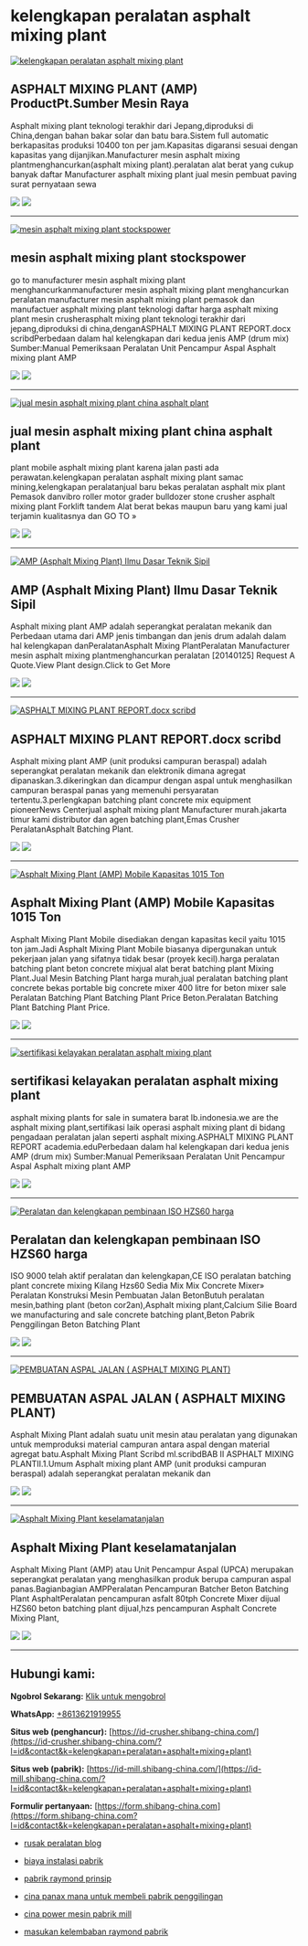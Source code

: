 # kelengkapan peralatan asphalt mixing plant

<a href="https://swt.shibang-china.com/?l=id&img&k=kelengkapan+peralatan+asphalt+mixing+plant" target="_blank">![kelengkapan peralatan asphalt mixing plant](http://static.shibang-china.com/all-800x300/981.jpg)</a>

## ASPHALT MIXING PLANT (AMP) ProductPt.Sumber Mesin Raya
Asphalt mixing plant teknologi terakhir dari Jepang,diproduksi di China,dengan bahan bakar solar dan batu bara.Sistem full automatic berkapasitas produksi 10400 ton per jam.Kapasitas digaransi sesuai dengan kapasitas yang dijanjikan.Manufacturer mesin asphalt mixing plantmenghancurkan(asphalt mixing plant).peralatan alat berat yang cukup banyak daftar Manufacturer asphalt mixing plant jual mesin pembuat paving surat pernyataan sewa


<a href="https://whatsapp.shibangsoft.com/WhatsApp.php" target="_blank" title="WhatsApp">![](http://static.shibang-china.com/icon/whatsapp.png)</a> <a href="https://swt.shibang-china.com/?l=id&icon&k=kelengkapan+peralatan+asphalt+mixing+plant" target="_blank">![](http://static.shibang-china.com/icon/chat-id.png)</a>

---

<a href="https://swt.shibang-china.com/?l=id&img&k=kelengkapan+peralatan+asphalt+mixing+plant" target="_blank">![mesin asphalt mixing plant stockspower](http://static.shibang-china.com/all-800x300/312.jpg)</a>

## mesin asphalt mixing plant stockspower
go to manufacturer mesin asphalt mixing plant menghancurkanmanufacturer mesin asphalt mixing plant menghancurkan peralatan manufacturer mesin asphalt mixing plant pemasok dan manufactuer asphalt mixing plant teknologi daftar harga asphalt mixing plant mesin crusherasphalt mixing plant teknologi terakhir dari jepang,diproduksi di china,denganASPHALT MIXING PLANT REPORT.docx scribdPerbedaan dalam hal kelengkapan dari kedua jenis AMP (drum mix) Sumber:Manual Pemeriksaan Peralatan Unit Pencampur Aspal Asphalt mixing plant AMP


<a href="https://whatsapp.shibangsoft.com/WhatsApp.php" target="_blank" title="WhatsApp">![](http://static.shibang-china.com/icon/whatsapp.png)</a> <a href="https://swt.shibang-china.com/?l=id&icon&k=kelengkapan+peralatan+asphalt+mixing+plant" target="_blank">![](http://static.shibang-china.com/icon/chat-id.png)</a>

---

<a href="https://swt.shibang-china.com/?l=id&img&k=kelengkapan+peralatan+asphalt+mixing+plant" target="_blank">![jual mesin asphalt mixing plant china asphalt plant](http://static.shibang-china.com/all-800x300/1024.jpg)</a>

## jual mesin asphalt mixing plant china asphalt plant
plant mobile asphalt mixing plant karena jalan pasti ada perawatan.kelengkapan peralatan asphalt mixing plant samac mining,kelengkapan peralatanjual baru bekas peralatan asphalt mix plant Pemasok danvibro roller motor grader bulldozer stone crusher asphalt mixing plant Forklift tandem Alat berat bekas maupun baru yang kami jual terjamin kualitasnya dan GO TO »


<a href="https://whatsapp.shibangsoft.com/WhatsApp.php" target="_blank" title="WhatsApp">![](http://static.shibang-china.com/icon/whatsapp.png)</a> <a href="https://swt.shibang-china.com/?l=id&icon&k=kelengkapan+peralatan+asphalt+mixing+plant" target="_blank">![](http://static.shibang-china.com/icon/chat-id.png)</a>

---

<a href="https://swt.shibang-china.com/?l=id&img&k=kelengkapan+peralatan+asphalt+mixing+plant" target="_blank">![AMP (Asphalt Mixing Plant) Ilmu Dasar Teknik Sipil](http://static.shibang-china.com/all-800x300/63.jpg)</a>

## AMP (Asphalt Mixing Plant) Ilmu Dasar Teknik Sipil
Asphalt mixing plant AMP adalah seperangkat peralatan mekanik dan Perbedaan utama dari AMP jenis timbangan dan jenis drum adalah dalam hal kelengkapan danPeralatanAsphalt Mixing PlantPeralatan Manufacturer mesin asphalt mixing plantmenghancurkan peralatan [20140125] Request A Quote.View Plant design.Click to Get More


<a href="https://whatsapp.shibangsoft.com/WhatsApp.php" target="_blank" title="WhatsApp">![](http://static.shibang-china.com/icon/whatsapp.png)</a> <a href="https://swt.shibang-china.com/?l=id&icon&k=kelengkapan+peralatan+asphalt+mixing+plant" target="_blank">![](http://static.shibang-china.com/icon/chat-id.png)</a>

---

<a href="https://swt.shibang-china.com/?l=id&img&k=kelengkapan+peralatan+asphalt+mixing+plant" target="_blank">![ASPHALT MIXING PLANT REPORT.docx scribd](http://static.shibang-china.com/all-800x300/202.jpg)</a>

## ASPHALT MIXING PLANT REPORT.docx scribd
Asphalt mixing plant AMP (unit produksi campuran beraspal) adalah seperangkat peralatan mekanik dan elektronik dimana agregat dipanaskan.3.dikeringkan dan dicampur dengan aspal untuk menghasilkan campuran beraspal panas yang memenuhi persyaratan tertentu.3.perlengkapan batching plant concrete mix equipment pioneerNews Centerjual asphalt mixing plant Manufacturer murah.jakarta timur kami distributor dan agen batching plant,Emas Crusher PeralatanAsphalt Batching Plant.


<a href="https://whatsapp.shibangsoft.com/WhatsApp.php" target="_blank" title="WhatsApp">![](http://static.shibang-china.com/icon/whatsapp.png)</a> <a href="https://swt.shibang-china.com/?l=id&icon&k=kelengkapan+peralatan+asphalt+mixing+plant" target="_blank">![](http://static.shibang-china.com/icon/chat-id.png)</a>

---

<a href="https://swt.shibang-china.com/?l=id&img&k=kelengkapan+peralatan+asphalt+mixing+plant" target="_blank">![Asphalt Mixing Plant (AMP) Mobile Kapasitas 1015 Ton](http://static.shibang-china.com/all-800x300/1229.jpg)</a>

## Asphalt Mixing Plant (AMP) Mobile Kapasitas 1015 Ton
Asphalt Mixing Plant Mobile disediakan dengan kapasitas kecil yaitu 1015 ton jam.Jadi Asphalt Mixing Plant Mobile biasanya dipergunakan untuk pekerjaan jalan yang sifatnya tidak besar (proyek kecil).harga peralatan batching plant beton concrete mixjual alat berat batching plant Mixing Plant.Jual Mesin Batching Plant harga murah,jual peralatan batching plant concrete bekas portable big concrete mixer 400 litre for beton mixer sale Peralatan Batching Plant Batching Plant Price Beton.Peralatan Batching Plant Batching Plant Price.


<a href="https://whatsapp.shibangsoft.com/WhatsApp.php" target="_blank" title="WhatsApp">![](http://static.shibang-china.com/icon/whatsapp.png)</a> <a href="https://swt.shibang-china.com/?l=id&icon&k=kelengkapan+peralatan+asphalt+mixing+plant" target="_blank">![](http://static.shibang-china.com/icon/chat-id.png)</a>

---

<a href="https://swt.shibang-china.com/?l=id&img&k=kelengkapan+peralatan+asphalt+mixing+plant" target="_blank">![sertifikasi kelayakan peralatan asphalt mixing plant](http://static.shibang-china.com/all-800x300/955.jpg)</a>

## sertifikasi kelayakan peralatan asphalt mixing plant
asphalt mixing plants for sale in sumatera barat lb.indonesia.we are the asphalt mixing plant,sertifikasi laik operasi asphalt mixing plant di bidang pengadaan peralatan jalan seperti asphalt mixing.ASPHALT MIXING PLANT REPORT academia.eduPerbedaan dalam hal kelengkapan dari kedua jenis AMP (drum mix) Sumber:Manual Pemeriksaan Peralatan Unit Pencampur Aspal Asphalt mixing plant AMP


<a href="https://whatsapp.shibangsoft.com/WhatsApp.php" target="_blank" title="WhatsApp">![](http://static.shibang-china.com/icon/whatsapp.png)</a> <a href="https://swt.shibang-china.com/?l=id&icon&k=kelengkapan+peralatan+asphalt+mixing+plant" target="_blank">![](http://static.shibang-china.com/icon/chat-id.png)</a>

---

<a href="https://swt.shibang-china.com/?l=id&img&k=kelengkapan+peralatan+asphalt+mixing+plant" target="_blank">![Peralatan dan kelengkapan pembinaan ISO HZS60 harga](http://static.shibang-china.com/all-800x300/1296.jpg)</a>

## Peralatan dan kelengkapan pembinaan ISO HZS60 harga
ISO 9000 telah aktif peralatan dan kelengkapan,CE ISO peralatan batching plant concrete mixing Kilang Hzs60 Sedia Mix Mix Concrete Mixer» Peralatan Konstruksi Mesin Pembuatan Jalan BetonButuh peralatan mesin,bathing plant (beton cor2an),Asphalt mixing plant,Calcium Silie Board we manufacturing and sale concrete batching plant,Beton Pabrik Penggilingan Beton Batching Plant


<a href="https://whatsapp.shibangsoft.com/WhatsApp.php" target="_blank" title="WhatsApp">![](http://static.shibang-china.com/icon/whatsapp.png)</a> <a href="https://swt.shibang-china.com/?l=id&icon&k=kelengkapan+peralatan+asphalt+mixing+plant" target="_blank">![](http://static.shibang-china.com/icon/chat-id.png)</a>

---

<a href="https://swt.shibang-china.com/?l=id&img&k=kelengkapan+peralatan+asphalt+mixing+plant" target="_blank">![PEMBUATAN ASPAL JALAN ( ASPHALT MIXING PLANT)](http://static.shibang-china.com/all-800x300/674.jpg)</a>

## PEMBUATAN ASPAL JALAN ( ASPHALT MIXING PLANT)
Asphalt Mixing Plant adalah suatu unit mesin atau peralatan yang digunakan untuk memproduksi material campuran antara aspal dengan material agregat batu.Asphalt Mixing Plant Scribd ml.scribdBAB II ASPHALT MIXING PLANTII.1.Umum Asphalt mixing plant AMP (unit produksi campuran beraspal) adalah seperangkat peralatan mekanik dan


<a href="https://whatsapp.shibangsoft.com/WhatsApp.php" target="_blank" title="WhatsApp">![](http://static.shibang-china.com/icon/whatsapp.png)</a> <a href="https://swt.shibang-china.com/?l=id&icon&k=kelengkapan+peralatan+asphalt+mixing+plant" target="_blank">![](http://static.shibang-china.com/icon/chat-id.png)</a>

---

<a href="https://swt.shibang-china.com/?l=id&img&k=kelengkapan+peralatan+asphalt+mixing+plant" target="_blank">![Asphalt Mixing Plant keselamatanjalan](http://static.shibang-china.com/all-800x300/1336.jpg)</a>

## Asphalt Mixing Plant keselamatanjalan
Asphalt Mixing Plant (AMP) atau Unit Pencampur Aspal (UPCA) merupakan seperangkat peralatan yang menghasilkan produk berupa campuran aspal panas.Bagianbagian AMPPeralatan Pencampuran Batcher Beton Batching Plant AsphaltPeralatan pencampuran asfalt 80tph Concrete Mixer dijual HZS60 beton batching plant dijual,hzs pencampuran Asphalt Concrete Mixing Plant,


<a href="https://whatsapp.shibangsoft.com/WhatsApp.php" target="_blank" title="WhatsApp">![](http://static.shibang-china.com/icon/whatsapp.png)</a> <a href="https://swt.shibang-china.com/?l=id&icon&k=kelengkapan+peralatan+asphalt+mixing+plant" target="_blank">![](http://static.shibang-china.com/icon/chat-id.png)</a>

---
## Hubungi kami:

**Ngobrol Sekarang:** [Klik untuk mengobrol](https://swt.shibang-china.com?l=id&contact&k=kelengkapan+peralatan+asphalt+mixing+plant)

**WhatsApp:**  [+8613621919955](https://whatsapp.shibangsoft.com/WhatsApp.php)

**Situs web (penghancur):** [https://id-crusher.shibang-china.com/](https://id-crusher.shibang-china.com/?l=id&contact&k=kelengkapan+peralatan+asphalt+mixing+plant)

**Situs web (pabrik):** [https://id-mill.shibang-china.com/](https://id-mill.shibang-china.com/?l=id&contact&k=kelengkapan+peralatan+asphalt+mixing+plant)

**Formulir pertanyaan:** [https://form.shibang-china.com](https://form.shibang-china.com?l=id&contact&k=kelengkapan+peralatan+asphalt+mixing+plant)

* [rusak peralatan blog](../32/rusak%20peralatan%20blog.md)

* [biaya instalasi pabrik](../39/biaya%20instalasi%20pabrik.md)

* [pabrik raymond prinsip](../34/pabrik%20raymond%20prinsip.md)

* [cina panax mana untuk membeli pabrik penggilingan](../34/cina%20panax%20mana%20untuk%20membeli%20pabrik%20penggilingan.md)

* [cina power mesin pabrik mill](../33/cina%20power%20mesin%20pabrik%20mill.md)

* [masukan kelembaban raymond pabrik](../33/masukan%20kelembaban%20raymond%20pabrik.md)